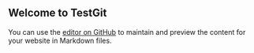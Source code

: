 ## Welcome to TestGit

You can use the [editor on GitHub](https://github.com/richardwwalter/TestGit/edit/gh-pages/index.md) to maintain and preview the content for your website in Markdown files.

